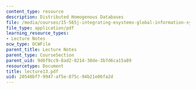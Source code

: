 ```yaml
---
content_type: resource
description: Distributed Homogenous Databases
file: /media/courses/15-565j-integrating-esystems-global-information-systems-spring-2002/20548bf79947af5e875c94b21e06fa2d_lecture13.pdf
file_type: application/pdf
learning_resource_types:
- Lecture Notes
ocw_type: OCWFile
parent_title: Lecture Notes
parent_type: CourseSection
parent_uid: 9d6f9cc9-8ad2-8214-38de-3b7d6ca15a89
resourcetype: Document
title: lecture13.pdf
uid: 20548bf7-9947-af5e-875c-94b21e06fa2d
---
```

